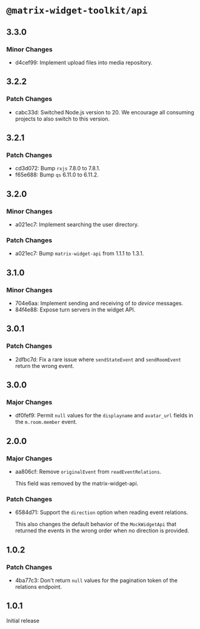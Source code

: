 # `@matrix-widget-toolkit/api`

## 3.3.0

### Minor Changes

- d4cef99: Implement upload files into media repository.

## 3.2.2

### Patch Changes

- cabc33d: Switched Node.js version to 20. We encourage all consuming projects to also switch to this version.

## 3.2.1

### Patch Changes

- cd3d072: Bump `rxjs` 7.8.0 to 7.8.1.
- f65e688: Bump `qs` 6.11.0 to 6.11.2.

## 3.2.0

### Minor Changes

- a021ec7: Implement searching the user directory.

### Patch Changes

- a021ec7: Bump `matrix-widget-api` from 1.1.1 to 1.3.1.

## 3.1.0

### Minor Changes

- 704e6aa: Implement sending and receiving of _to device_ messages.
- 84f4e88: Expose turn servers in the widget API.

## 3.0.1

### Patch Changes

- 2dfbc7d: Fix a rare issue where `sendStateEvent` and `sendRoomEvent` return the wrong event.

## 3.0.0

### Major Changes

- df0fef9: Permit `null` values for the `displayname` and `avatar_url` fields in the `m.room.member` event.

## 2.0.0

### Major Changes

- aa806cf: Remove `originalEvent` from `readEventRelations`.

  This field was removed by the matrix-widget-api.

### Patch Changes

- 6584d71: Support the `direction` option when reading event relations.

  This also changes the default behavior of the `MockWidgetApi` that returned the events in the wrong order when no direction is provided.

## 1.0.2

### Patch Changes

- 4ba77c3: Don't return `null` values for the pagination token of the relations endpoint.

## 1.0.1

Initial release
